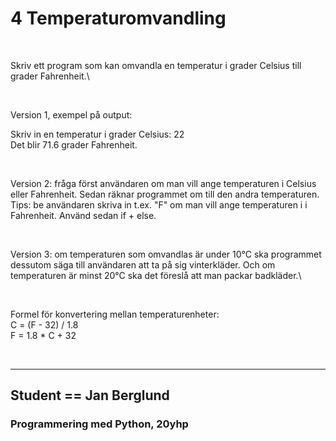 # 4 Temperaturomvandling


<br>


Skriv ett program som kan omvandla en temperatur i grader Celsius till grader Fahrenheit.\


<br>


Version 1, exempel på output:

Skriv in en temperatur i grader Celsius: 22\
Det blir 71.6 grader Fahrenheit.


<br>


Version 2: fråga först användaren om man vill ange temperaturen i Celsius eller Fahrenheit. Sedan räknar programmet om till den andra temperaturen.\
Tips: be användaren skriva in t.ex. "F" om man vill ange temperaturen i i Fahrenheit. Använd sedan if + else.


<br>


Version 3: om temperaturen som omvandlas är under 10°C ska programmet dessutom säga till användaren att ta på sig vinterkläder. Och om temperaturen är minst 20°C ska det föreslå att man packar badkläder.\


<br>


Formel för konvertering mellan temperaturenheter:\
C = (F - 32) / 1.8\
F = 1.8 * C + 32


<br>


***

## Student == Jan Berglund

### Programmering med Python, 20yhp
